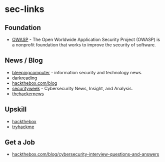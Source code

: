 # sec-links

## Foundation
- [OWASP](https://owasp.org/) - The Open Worldwide Application Security Project (OWASP) is a nonprofit foundation that works to improve the security of software.

## News / Blog
- [bleepingcomputer](https://www.bleepingcomputer.com/) - information security and technology news.
- [darkreading](https://www.darkreading.com/)
- [hackthebox.com/blog](https://www.hackthebox.com/blog)
- [securityweek](https://www.securityweek.com/) - Cybersecurity News, Insight, and Analysis.
- [thehackernews](https://thehackernews.com/)

## Upskill
- [hackthebox](https://hackthebox.com)
- [tryhackme](https://tryhackme.com/)

## Get a Job
- [hackthebox.com/blog/cybersecurity-interview-questions-and-answers](https://www.hackthebox.com/blog/cybersecurity-interview-questions-and-answers)
